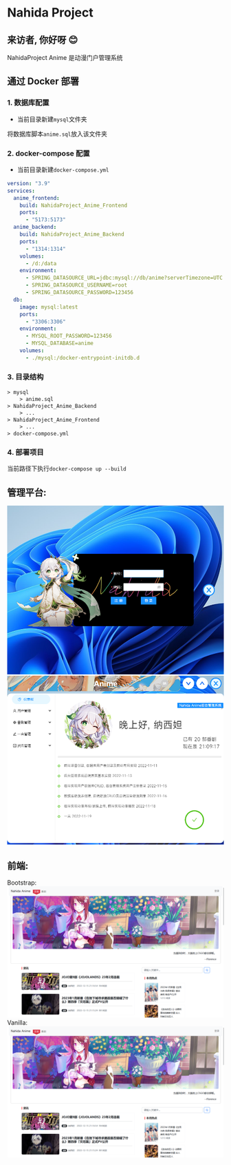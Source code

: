 # Nahida Project

## 来访者, 你好呀 😊

NahidaProject Anime 是动漫门户管理系统

## 通过 Docker 部署

### 1. 数据库配置

- 当前目录新建`mysql`文件夹

将数据库脚本`anime.sql`放入该文件夹

### 2. docker-compose 配置

- 当前目录新建`docker-compose.yml`

```yaml
version: "3.9"
services:
  anime_frontend:
    build: NahidaProject_Anime_Frontend
    ports:
      - "5173:5173"
  anime_backend:
    build: NahidaProject_Anime_Backend
    ports:
      - "1314:1314"
    volumes:
      - /d:/data
    environment:
      - SPRING_DATASOURCE_URL=jdbc:mysql://db/anime?serverTimezone=UTC
      - SPRING_DATASOURCE_USERNAME=root
      - SPRING_DATASOURCE_PASSWORD=123456
  db:
    image: mysql:latest
    ports:
      - "3306:3306"
    environment:
      - MYSQL_ROOT_PASSWORD=123456
      - MYSQL_DATABASE=anime
    volumes:
      - ./mysql:/docker-entrypoint-initdb.d
```

### 3. 目录结构

```
> mysql
    > anime.sql
> NahidaProject_Anime_Backend
    > ...
> NahidaProject_Anime_Frontend
    > ...
> docker-compose.yml
```

### 4. 部署项目

当前路径下执行`docker-compose up --build`

## 管理平台:

![management](https://raw.githubusercontent.com/NahidaProject/NahidaProject_Anime_Management/1.1/index.png)  
![managementmain](https://raw.githubusercontent.com/NahidaProject/NahidaProject_Anime_Management/1.1/main.png)

## 前端:

Bootstrap:
![Bootstrap](https://raw.githubusercontent.com/NahidaProject/NahidaProject_Anime_Frontend/bootstrap/index.png "index.png")
Vanilla:
![frontend](https://raw.githubusercontent.com/NahidaProject/NahidaProject_Anime_Frontend/main/index.png)
